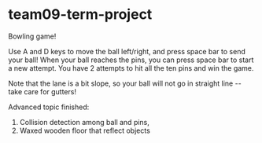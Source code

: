 # team09-term-project

Bowling game!

Use A and D keys to move the ball left/right, and press space bar to send your ball! When your ball reaches the pins, you can press space bar to start a new attempt. You have 2 attempts to hit all the ten pins and win the game.

Note that the lane is a bit slope, so your ball will not go in straight line -- take care for gutters!

Advanced topic finished:
1. Collision detection among ball and pins,
2. Waxed wooden floor that reflect objects
